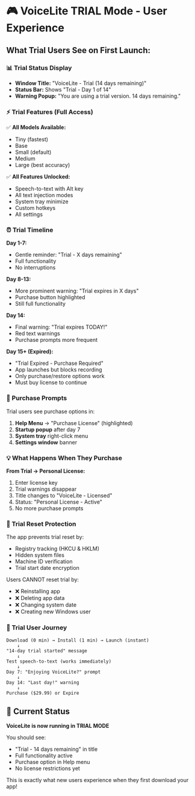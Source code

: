 # 🎮 VoiceLite TRIAL Mode - User Experience

## What Trial Users See on First Launch:

### 📊 Trial Status Display
- **Window Title:** "VoiceLite - Trial (14 days remaining)"
- **Status Bar:** Shows "Trial - Day 1 of 14"
- **Warning Popup:** "You are using a trial version. 14 days remaining."

### ⚡ Trial Features (Full Access)
✅ **All Models Available:**
- Tiny (fastest)
- Base
- Small (default)
- Medium
- Large (best accuracy)

✅ **All Features Unlocked:**
- Speech-to-text with Alt key
- All text injection modes
- System tray minimize
- Custom hotkeys
- All settings

### ⏰ Trial Timeline

**Day 1-7:**
- Gentle reminder: "Trial - X days remaining"
- Full functionality
- No interruptions

**Day 8-13:**
- More prominent warning: "Trial expires in X days"
- Purchase button highlighted
- Still full functionality

**Day 14:**
- Final warning: "Trial expires TODAY!"
- Red text warnings
- Purchase prompts more frequent

**Day 15+ (Expired):**
- "Trial Expired - Purchase Required"
- App launches but blocks recording
- Only purchase/restore options work
- Must buy license to continue

### 🛒 Purchase Prompts

Trial users see purchase options in:
1. **Help Menu** → "Purchase License" (highlighted)
2. **Startup popup** after day 7
3. **System tray** right-click menu
4. **Settings window** banner

### 💡 What Happens When They Purchase

**From Trial → Personal License:**
1. Enter license key
2. Trial warnings disappear
3. Title changes to "VoiceLite - Licensed"
4. Status: "Personal License - Active"
5. No more purchase prompts

### 🔄 Trial Reset Protection

The app prevents trial reset by:
- Registry tracking (HKCU & HKLM)
- Hidden system files
- Machine ID verification
- Trial start date encryption

Users CANNOT reset trial by:
- ❌ Reinstalling app
- ❌ Deleting app data
- ❌ Changing system date
- ❌ Creating new Windows user

### 📱 Trial User Journey

```
Download (0 min) → Install (1 min) → Launch (instant)
    ↓
"14-day trial started" message
    ↓
Test speech-to-text (works immediately)
    ↓
Day 7: "Enjoying VoiceLite?" prompt
    ↓
Day 14: "Last day!" warning
    ↓
Purchase ($29.99) or Expire
```

## 🎯 Current Status

**VoiceLite is now running in TRIAL MODE**

You should see:
- "Trial - 14 days remaining" in title
- Full functionality active
- Purchase option in Help menu
- No license restrictions yet

This is exactly what new users experience when they first download your app!